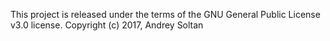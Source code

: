 This project is released under the terms of the GNU General Public License v3.0 license.
Copyright (c) 2017, Andrey Soltan
